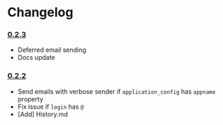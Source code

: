 Changelog
=========

### [0.2.3](https://github.com/VeliovGroup/Meteor-Mailer/releases/tag/v0.2.3)
 * Deferred email sending
 * Docs update

### [0.2.2](https://github.com/VeliovGroup/Meteor-Mailer/releases/tag/v0.2.2)

 * Send emails with verbose sender if `application_config` has `appname` property
 * Fix issue if `login` has `@`
 * [Add] History.md